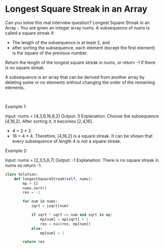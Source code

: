 # Longest Square Streak in an Array

Can you solve this real interview question? Longest Square Streak in an Array - You are given an integer array nums. A subsequence of nums is called a square streak if:

 * The length of the subsequence is at least 2, and
 * after sorting the subsequence, each element (except the first element) is the square of the previous number.

Return the length of the longest square streak in nums, or return -1 if there is no square streak.

A subsequence is an array that can be derived from another array by deleting some or no elements without changing the order of the remaining elements.

 

Example 1:


Input: nums = [4,3,6,16,8,2]
Output: 3
Explanation: Choose the subsequence [4,16,2]. After sorting it, it becomes [2,4,16].
- 4 = 2 * 2.
- 16 = 4 * 4.
Therefore, [4,16,2] is a square streak.
It can be shown that every subsequence of length 4 is not a square streak.


Example 2:


Input: nums = [2,3,5,6,7]
Output: -1
Explanation: There is no square streak in nums so return -1.

```py
class Solution:
    def longestSquareStreak(self, nums):
        mp = {}
        nums.sort()
        res = -1

        for num in nums:
            sqrt = isqrt(num)

            if sqrt * sqrt == num and sqrt in mp:
                mp[num] = mp[sqrt] + 1
                res = max(res, mp[num])
            else:
                mp[num] = 1

        return res
```

